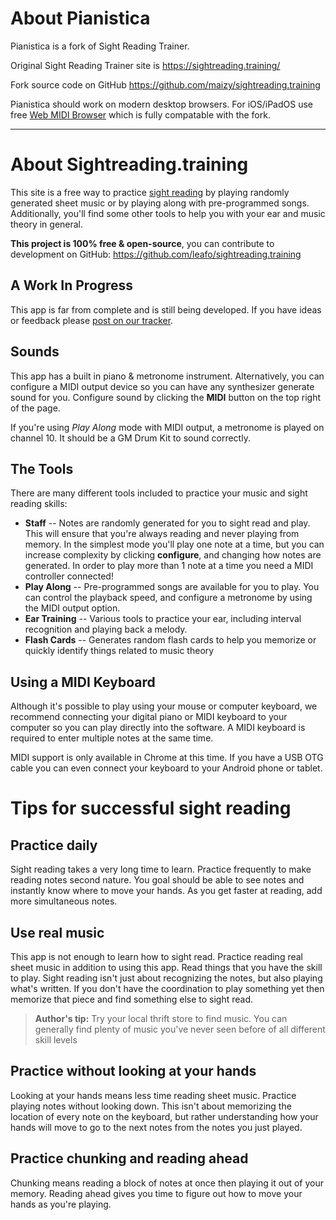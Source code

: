 # About Pianistica

Pianistica is a fork of Sight Reading Trainer.

Original Sight Reading Trainer site is <https://sightreading.training/>

Fork source code on GitHub <https://github.com/maizy/sightreading.training>

Pianistica should work on modern desktop browsers. For iOS/iPadOS use free 
[Web MIDI Browser](https://apps.apple.com/us/app/web-midi-browser/id953846217)
which is fully compatable with the fork.

---

# About Sightreading.training

This site is a free way to practice [sight
reading](https://en.wikipedia.org/wiki/Sight-reading) by playing randomly
generated sheet music or by playing along with pre-programmed songs.
Additionally, you'll find some other tools to help you with your ear and music
theory in general.

**This project is 100% free & open-source**, you can contribute to development
on GitHub: <https://github.com/leafo/sightreading.training>

## A Work In Progress

This app is far from complete and is still being developed. If you have ideas
or feedback please [post on our
tracker](https://github.com/leafo/sightreading.training/issues).

## Sounds

This app has a built in piano & metronome instrument. Alternatively, you can
configure a MIDI output device so you can have any synthesizer generate sound
for you. Configure sound by clicking the **MIDI** button on the top right of
the page.

If you're using *Play Along* mode with MIDI output, a metronome is played on
channel 10. It should be a GM Drum Kit to sound correctly.

## The Tools

There are many different tools included to practice your music and sight reading skills:

* **Staff** -- Notes are randomly generated for you to sight read and play. This will ensure that you're always reading and never playing from memory. In the simplest mode you'll play one note at a time, but you can increase complexity by clicking **configure**, and changing how notes are generated. In order to play more than 1 note at a time you need a MIDI controller connected!
* **Play Along** -- Pre-programmed songs are available for you to play. You can control the playback speed, and configure a metronome by using the MIDI output option.
* **Ear Training** -- Various tools to practice your ear, including interval recognition and playing back a melody.
* **Flash Cards** -- Generates random flash cards to help you memorize or quickly identify things related to music theory

## Using a MIDI Keyboard

Although it's possible to play using your mouse or computer keyboard, we
recommend connecting your digital piano or MIDI keyboard to your computer so
you can play directly into the software. A MIDI keyboard is required to enter
multiple notes at the same time.

MIDI support is only available in Chrome at this time. If you have a USB OTG
cable you can even connect your keyboard to your Android phone or tablet.

# Tips for successful sight reading

## Practice daily

Sight reading takes a very long time to learn. Practice frequently to make
reading notes second nature. You goal should be able to see notes and instantly
know where to move your hands. As you get faster at reading, add more
simultaneous notes.

## Use real music

This app is not enough to learn how to sight read. Practice reading real sheet
music in addition to using this app. Read things that you have the skill to
play. Sight reading isn't just about recognizing the notes, but also playing
what's written. If you don't have the coordination to play something yet then
memorize that piece and find something else to sight read.

> **Author's tip:** Try your local thrift store to find music. You can generally
> find plenty of music you've never seen before of all different skill levels

## Practice without looking at your hands

Looking at your hands means less time reading sheet music.  Practice playing
notes without looking down. This isn't about memorizing the location of every
note on the keyboard, but rather understanding how your hands will move to go
to the next notes from the notes you just played.

## Practice chunking and reading ahead

Chunking means reading a block of notes at once then playing it out of your
memory. Reading ahead gives you time to figure out how to move your hands as
you're playing.


